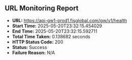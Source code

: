 ## URL Monitoring Report

- **URL:** https://api-gw1-prod1.fisglobal.com/gw/v1/health
- **Start Time:** 2025-05-20T23:32:15.454029
- **End Time:** 2025-05-20T23:32:15.592711
- **Total Time Taken:** 0.138682 seconds
- **HTTP Status Code:** 200
- **Status:** Success
- **Failure Reason:** N/A
